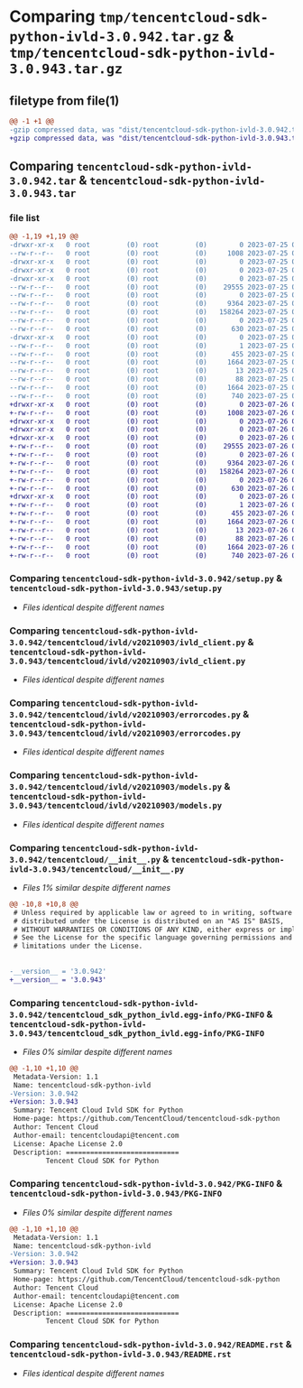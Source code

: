 # Comparing `tmp/tencentcloud-sdk-python-ivld-3.0.942.tar.gz` & `tmp/tencentcloud-sdk-python-ivld-3.0.943.tar.gz`

## filetype from file(1)

```diff
@@ -1 +1 @@
-gzip compressed data, was "dist/tencentcloud-sdk-python-ivld-3.0.942.tar", last modified: Tue Jul 25 04:20:27 2023, max compression
+gzip compressed data, was "dist/tencentcloud-sdk-python-ivld-3.0.943.tar", last modified: Wed Jul 26 00:39:48 2023, max compression
```

## Comparing `tencentcloud-sdk-python-ivld-3.0.942.tar` & `tencentcloud-sdk-python-ivld-3.0.943.tar`

### file list

```diff
@@ -1,19 +1,19 @@
-drwxr-xr-x   0 root         (0) root         (0)        0 2023-07-25 04:20:27.000000 tencentcloud-sdk-python-ivld-3.0.942/
--rw-r--r--   0 root         (0) root         (0)     1008 2023-07-25 04:20:27.000000 tencentcloud-sdk-python-ivld-3.0.942/setup.py
-drwxr-xr-x   0 root         (0) root         (0)        0 2023-07-25 04:20:27.000000 tencentcloud-sdk-python-ivld-3.0.942/tencentcloud/
-drwxr-xr-x   0 root         (0) root         (0)        0 2023-07-25 04:20:27.000000 tencentcloud-sdk-python-ivld-3.0.942/tencentcloud/ivld/
-drwxr-xr-x   0 root         (0) root         (0)        0 2023-07-25 04:20:27.000000 tencentcloud-sdk-python-ivld-3.0.942/tencentcloud/ivld/v20210903/
--rw-r--r--   0 root         (0) root         (0)    29555 2023-07-25 04:20:27.000000 tencentcloud-sdk-python-ivld-3.0.942/tencentcloud/ivld/v20210903/ivld_client.py
--rw-r--r--   0 root         (0) root         (0)        0 2023-07-25 04:20:27.000000 tencentcloud-sdk-python-ivld-3.0.942/tencentcloud/ivld/v20210903/__init__.py
--rw-r--r--   0 root         (0) root         (0)     9364 2023-07-25 04:20:27.000000 tencentcloud-sdk-python-ivld-3.0.942/tencentcloud/ivld/v20210903/errorcodes.py
--rw-r--r--   0 root         (0) root         (0)   158264 2023-07-25 04:20:27.000000 tencentcloud-sdk-python-ivld-3.0.942/tencentcloud/ivld/v20210903/models.py
--rw-r--r--   0 root         (0) root         (0)        0 2023-07-25 04:20:27.000000 tencentcloud-sdk-python-ivld-3.0.942/tencentcloud/ivld/__init__.py
--rw-r--r--   0 root         (0) root         (0)      630 2023-07-25 04:20:27.000000 tencentcloud-sdk-python-ivld-3.0.942/tencentcloud/__init__.py
-drwxr-xr-x   0 root         (0) root         (0)        0 2023-07-25 04:20:27.000000 tencentcloud-sdk-python-ivld-3.0.942/tencentcloud_sdk_python_ivld.egg-info/
--rw-r--r--   0 root         (0) root         (0)        1 2023-07-25 04:20:27.000000 tencentcloud-sdk-python-ivld-3.0.942/tencentcloud_sdk_python_ivld.egg-info/dependency_links.txt
--rw-r--r--   0 root         (0) root         (0)      455 2023-07-25 04:20:27.000000 tencentcloud-sdk-python-ivld-3.0.942/tencentcloud_sdk_python_ivld.egg-info/SOURCES.txt
--rw-r--r--   0 root         (0) root         (0)     1664 2023-07-25 04:20:27.000000 tencentcloud-sdk-python-ivld-3.0.942/tencentcloud_sdk_python_ivld.egg-info/PKG-INFO
--rw-r--r--   0 root         (0) root         (0)       13 2023-07-25 04:20:27.000000 tencentcloud-sdk-python-ivld-3.0.942/tencentcloud_sdk_python_ivld.egg-info/top_level.txt
--rw-r--r--   0 root         (0) root         (0)       88 2023-07-25 04:20:27.000000 tencentcloud-sdk-python-ivld-3.0.942/setup.cfg
--rw-r--r--   0 root         (0) root         (0)     1664 2023-07-25 04:20:27.000000 tencentcloud-sdk-python-ivld-3.0.942/PKG-INFO
--rw-r--r--   0 root         (0) root         (0)      740 2023-07-25 04:20:27.000000 tencentcloud-sdk-python-ivld-3.0.942/README.rst
+drwxr-xr-x   0 root         (0) root         (0)        0 2023-07-26 00:39:48.000000 tencentcloud-sdk-python-ivld-3.0.943/
+-rw-r--r--   0 root         (0) root         (0)     1008 2023-07-26 00:39:48.000000 tencentcloud-sdk-python-ivld-3.0.943/setup.py
+drwxr-xr-x   0 root         (0) root         (0)        0 2023-07-26 00:39:48.000000 tencentcloud-sdk-python-ivld-3.0.943/tencentcloud/
+drwxr-xr-x   0 root         (0) root         (0)        0 2023-07-26 00:39:48.000000 tencentcloud-sdk-python-ivld-3.0.943/tencentcloud/ivld/
+drwxr-xr-x   0 root         (0) root         (0)        0 2023-07-26 00:39:48.000000 tencentcloud-sdk-python-ivld-3.0.943/tencentcloud/ivld/v20210903/
+-rw-r--r--   0 root         (0) root         (0)    29555 2023-07-26 00:39:48.000000 tencentcloud-sdk-python-ivld-3.0.943/tencentcloud/ivld/v20210903/ivld_client.py
+-rw-r--r--   0 root         (0) root         (0)        0 2023-07-26 00:39:48.000000 tencentcloud-sdk-python-ivld-3.0.943/tencentcloud/ivld/v20210903/__init__.py
+-rw-r--r--   0 root         (0) root         (0)     9364 2023-07-26 00:39:48.000000 tencentcloud-sdk-python-ivld-3.0.943/tencentcloud/ivld/v20210903/errorcodes.py
+-rw-r--r--   0 root         (0) root         (0)   158264 2023-07-26 00:39:48.000000 tencentcloud-sdk-python-ivld-3.0.943/tencentcloud/ivld/v20210903/models.py
+-rw-r--r--   0 root         (0) root         (0)        0 2023-07-26 00:39:48.000000 tencentcloud-sdk-python-ivld-3.0.943/tencentcloud/ivld/__init__.py
+-rw-r--r--   0 root         (0) root         (0)      630 2023-07-26 00:39:48.000000 tencentcloud-sdk-python-ivld-3.0.943/tencentcloud/__init__.py
+drwxr-xr-x   0 root         (0) root         (0)        0 2023-07-26 00:39:48.000000 tencentcloud-sdk-python-ivld-3.0.943/tencentcloud_sdk_python_ivld.egg-info/
+-rw-r--r--   0 root         (0) root         (0)        1 2023-07-26 00:39:48.000000 tencentcloud-sdk-python-ivld-3.0.943/tencentcloud_sdk_python_ivld.egg-info/dependency_links.txt
+-rw-r--r--   0 root         (0) root         (0)      455 2023-07-26 00:39:48.000000 tencentcloud-sdk-python-ivld-3.0.943/tencentcloud_sdk_python_ivld.egg-info/SOURCES.txt
+-rw-r--r--   0 root         (0) root         (0)     1664 2023-07-26 00:39:48.000000 tencentcloud-sdk-python-ivld-3.0.943/tencentcloud_sdk_python_ivld.egg-info/PKG-INFO
+-rw-r--r--   0 root         (0) root         (0)       13 2023-07-26 00:39:48.000000 tencentcloud-sdk-python-ivld-3.0.943/tencentcloud_sdk_python_ivld.egg-info/top_level.txt
+-rw-r--r--   0 root         (0) root         (0)       88 2023-07-26 00:39:48.000000 tencentcloud-sdk-python-ivld-3.0.943/setup.cfg
+-rw-r--r--   0 root         (0) root         (0)     1664 2023-07-26 00:39:48.000000 tencentcloud-sdk-python-ivld-3.0.943/PKG-INFO
+-rw-r--r--   0 root         (0) root         (0)      740 2023-07-26 00:39:48.000000 tencentcloud-sdk-python-ivld-3.0.943/README.rst
```

### Comparing `tencentcloud-sdk-python-ivld-3.0.942/setup.py` & `tencentcloud-sdk-python-ivld-3.0.943/setup.py`

 * *Files identical despite different names*

### Comparing `tencentcloud-sdk-python-ivld-3.0.942/tencentcloud/ivld/v20210903/ivld_client.py` & `tencentcloud-sdk-python-ivld-3.0.943/tencentcloud/ivld/v20210903/ivld_client.py`

 * *Files identical despite different names*

### Comparing `tencentcloud-sdk-python-ivld-3.0.942/tencentcloud/ivld/v20210903/errorcodes.py` & `tencentcloud-sdk-python-ivld-3.0.943/tencentcloud/ivld/v20210903/errorcodes.py`

 * *Files identical despite different names*

### Comparing `tencentcloud-sdk-python-ivld-3.0.942/tencentcloud/ivld/v20210903/models.py` & `tencentcloud-sdk-python-ivld-3.0.943/tencentcloud/ivld/v20210903/models.py`

 * *Files identical despite different names*

### Comparing `tencentcloud-sdk-python-ivld-3.0.942/tencentcloud/__init__.py` & `tencentcloud-sdk-python-ivld-3.0.943/tencentcloud/__init__.py`

 * *Files 1% similar despite different names*

```diff
@@ -10,8 +10,8 @@
 # Unless required by applicable law or agreed to in writing, software
 # distributed under the License is distributed on an "AS IS" BASIS,
 # WITHOUT WARRANTIES OR CONDITIONS OF ANY KIND, either express or implied.
 # See the License for the specific language governing permissions and
 # limitations under the License.
 
 
-__version__ = '3.0.942'
+__version__ = '3.0.943'
```

### Comparing `tencentcloud-sdk-python-ivld-3.0.942/tencentcloud_sdk_python_ivld.egg-info/PKG-INFO` & `tencentcloud-sdk-python-ivld-3.0.943/tencentcloud_sdk_python_ivld.egg-info/PKG-INFO`

 * *Files 0% similar despite different names*

```diff
@@ -1,10 +1,10 @@
 Metadata-Version: 1.1
 Name: tencentcloud-sdk-python-ivld
-Version: 3.0.942
+Version: 3.0.943
 Summary: Tencent Cloud Ivld SDK for Python
 Home-page: https://github.com/TencentCloud/tencentcloud-sdk-python
 Author: Tencent Cloud
 Author-email: tencentcloudapi@tencent.com
 License: Apache License 2.0
 Description: ============================
         Tencent Cloud SDK for Python
```

### Comparing `tencentcloud-sdk-python-ivld-3.0.942/PKG-INFO` & `tencentcloud-sdk-python-ivld-3.0.943/PKG-INFO`

 * *Files 0% similar despite different names*

```diff
@@ -1,10 +1,10 @@
 Metadata-Version: 1.1
 Name: tencentcloud-sdk-python-ivld
-Version: 3.0.942
+Version: 3.0.943
 Summary: Tencent Cloud Ivld SDK for Python
 Home-page: https://github.com/TencentCloud/tencentcloud-sdk-python
 Author: Tencent Cloud
 Author-email: tencentcloudapi@tencent.com
 License: Apache License 2.0
 Description: ============================
         Tencent Cloud SDK for Python
```

### Comparing `tencentcloud-sdk-python-ivld-3.0.942/README.rst` & `tencentcloud-sdk-python-ivld-3.0.943/README.rst`

 * *Files identical despite different names*

